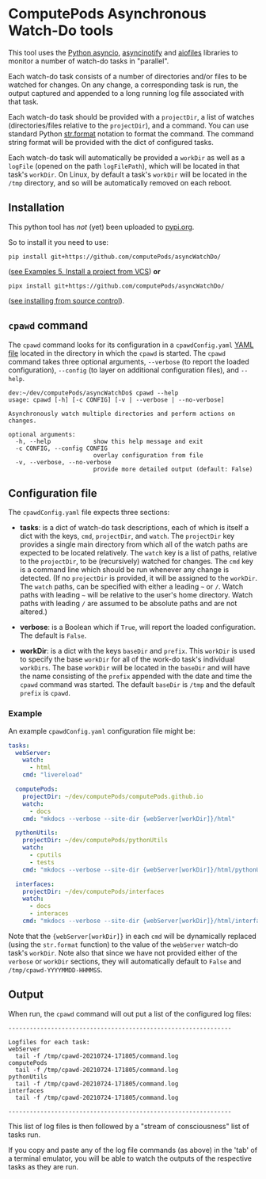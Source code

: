 # ComputePods Asynchronous Watch-Do tools

This tool uses the [Python
asyncio](https://docs.python.org/3/library/asyncio.html),
[asyncinotify](https://asyncinotify.readthedocs.io/en/latest/) and
[aiofiles](https://github.com/Tinche/aiofiles) libraries to monitor a
number of watch-do tasks in "parallel".

Each watch-do task consists of a number of directories and/or files to be
watched for changes. On any change, a corresponding task is run, the
output captured and appended to a long running log file associated with
that task.

Each watch-do task should be provided with a `projectDir`, a list of
watches (directories/files relative to the `projectDir`), and a command.
You can use standard Python
[str.format](https://docs.python.org/3/library/stdtypes.html#str.format)
notation to format the command. The command string format will be provided
with the dict of configured tasks.

Each watch-do task will automatically be provided a `workDir` as well as a
`logFile` (opened on the path `logFilePath`), which will be located in
that task's `workDir`. On Linux, by default a task's `workDir` will be
located in the `/tmp` directory, and so will be automatically removed on
each reboot.

## Installation

This python tool has *not* (yet) been uploaded to
[pypi.org](https://pypi.org/).

So to install it you need to use:

```
pip install git+https://github.com/computePods/asyncWatchDo/
```

([see Examples 5. Install a project from
VCS](https://pip.pypa.io/en/stable/cli/pip_install/#examples)) **or**

```
pipx install git+https://github.com/computePods/asyncWatchDo/
```

([see installing from source
control](https://pypa.github.io/pipx/#installing-from-source-control)).

## `cpawd` command

The `cpawd` command looks for its configuration in a `cpawdConfig.yaml`
[YAML file](https://en.wikipedia.org/wiki/YAML) located in the directory
in which the `cpawd` is started. The `cpawd` command takes three optional
arguments, `--verbose` (to report the loaded configuration), `--config`
(to layer on additional configuration files), and `--help`.

```
dev:~/dev/computePods/asyncWatchDo$ cpawd --help
usage: cpawd [-h] [-c CONFIG] [-v | --verbose | --no-verbose]

Asynchronously watch multiple directories and perform actions on changes.

optional arguments:
  -h, --help            show this help message and exit
  -c CONFIG, --config CONFIG
                        overlay configuration from file
  -v, --verbose, --no-verbose
                        provide more detailed output (default: False)
```
## Configuration file

The `cpawdConfig.yaml` file expects three sections:

- **tasks**: is a dict of watch-do task descriptions, each of which
  is itself a dict with the keys, `cmd`, `projectDir`, and `watch`. The
  `projectDir` key provides a single main directory from which all of the
  watch paths are expected to be located relatively. The `watch` key is a
  list of paths, relative to the `projectDir`, to be (recursively) watched
  for changes. The `cmd` key is a command line which should be run
  whenever any change is detected. (If no `projectDir` is provided, it
  will be assigned to the `workDir`. The `watch` paths, can be specified
  with either a leading `~` or `/`. Watch paths with leading `~` will be
  relative to the user's home directory. Watch paths with leading `/` are
  assumed to be absolute paths and are not altered.)

- **verbose**: is a Boolean which if `True`, will report the loaded
  configuration. The default is `False`.

- **workDir**: is a dict with the keys `baseDir` and `prefix`. This
  `workDir` is used to specify the base `workDir` for all of the work-do
  task's individual `workDirs`. The base `workDir` will be located in the
  `baseDir` and will have the name consisting of the `prefix` appended
  with the date and time the `cpawd` command was started. The default
  `baseDir` is `/tmp` and the default `prefix` is `cpawd`.

### Example

An example `cpawdConfig.yaml` configuration file might be:

```yaml
tasks:
  webServer:
    watch:
      - html
    cmd: "livereload"

  computePods:
    projectDir: ~/dev/computePods/computePods.github.io
    watch:
      - docs
    cmd: "mkdocs --verbose --site-dir {webServer[workDir]}/html"

  pythonUtils:
    projectDir: ~/dev/computePods/pythonUtils
    watch:
      - cputils
      - tests
    cmd: "mkdocs --verbose --site-dir {webServer[workDir]}/html/pythonUtils"

  interfaces:
    projectDir: ~/dev/computePods/interfaces
    watch:
      - docs
      - interaces
    cmd: "mkdocs --verbose --site-dir {webServer[workDir]}/html/interfaces"
```

Note that the `{webServer[workDir]}` in each `cmd` will be dynamically
replaced (using the `str.format` function) to the value of the `webServer`
watch-do task's `workDir`. Note also that since we have not provided
either of the `verbose` or `workDir` sections, they will automatically
default to `False` and `/tmp/cpawd-YYYYMMDD-HHMMSS`.

## Output

When run, the `cpawd` command will out put a list of the configured log
files:

```
---------------------------------------------------------------

Logfiles for each task:
webServer
  tail -f /tmp/cpawd-20210724-171805/command.log
computePods
  tail -f /tmp/cpawd-20210724-171805/command.log
pythonUtils
  tail -f /tmp/cpawd-20210724-171805/command.log
interfaces
  tail -f /tmp/cpawd-20210724-171805/command.log

---------------------------------------------------------------
```

This list of log files is then followed by a "stream of consciousness"
list of tasks run.

If you copy and paste any of the log file commands (as above) in the 'tab'
of a terminal emulator, you will be able to watch the outputs of the
respective tasks as they are run.
